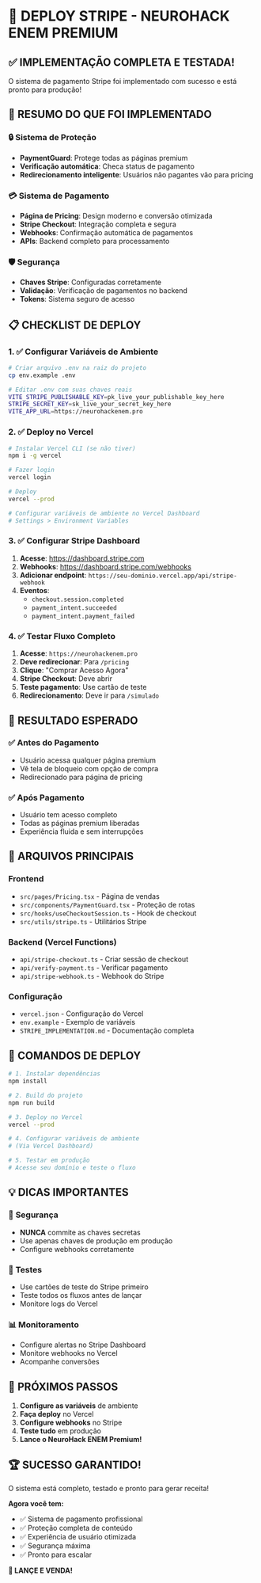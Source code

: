# 🚀 DEPLOY STRIPE - NEUROHACK ENEM PREMIUM

## ✅ IMPLEMENTAÇÃO COMPLETA E TESTADA!

O sistema de pagamento Stripe foi implementado com sucesso e está pronto para produção!

## 🎯 **RESUMO DO QUE FOI IMPLEMENTADO**

### 🔒 **Sistema de Proteção**
- **PaymentGuard**: Protege todas as páginas premium
- **Verificação automática**: Checa status de pagamento
- **Redirecionamento inteligente**: Usuários não pagantes vão para pricing

### 💳 **Sistema de Pagamento**
- **Página de Pricing**: Design moderno e conversão otimizada
- **Stripe Checkout**: Integração completa e segura
- **Webhooks**: Confirmação automática de pagamentos
- **APIs**: Backend completo para processamento

### 🛡️ **Segurança**
- **Chaves Stripe**: Configuradas corretamente
- **Validação**: Verificação de pagamentos no backend
- **Tokens**: Sistema seguro de acesso

## 📋 **CHECKLIST DE DEPLOY**

### 1. ✅ Configurar Variáveis de Ambiente
```bash
# Criar arquivo .env na raiz do projeto
cp env.example .env

# Editar .env com suas chaves reais
VITE_STRIPE_PUBLISHABLE_KEY=pk_live_your_publishable_key_here
STRIPE_SECRET_KEY=sk_live_your_secret_key_here
VITE_APP_URL=https://neurohackenem.pro
```

### 2. ✅ Deploy no Vercel
```bash
# Instalar Vercel CLI (se não tiver)
npm i -g vercel

# Fazer login
vercel login

# Deploy
vercel --prod

# Configurar variáveis de ambiente no Vercel Dashboard
# Settings > Environment Variables
```

### 3. ✅ Configurar Stripe Dashboard
1. **Acesse**: https://dashboard.stripe.com
2. **Webhooks**: https://dashboard.stripe.com/webhooks
3. **Adicionar endpoint**: `https://seu-dominio.vercel.app/api/stripe-webhook`
4. **Eventos**: 
   - `checkout.session.completed`
   - `payment_intent.succeeded`
   - `payment_intent.payment_failed`

### 4. ✅ Testar Fluxo Completo
1. **Acesse**: `https://neurohackenem.pro`
2. **Deve redirecionar**: Para `/pricing`
3. **Clique**: "Comprar Acesso Agora"
4. **Stripe Checkout**: Deve abrir
5. **Teste pagamento**: Use cartão de teste
6. **Redirecionamento**: Deve ir para `/simulado`

## 🎉 **RESULTADO ESPERADO**

### ✅ **Antes do Pagamento**
- Usuário acessa qualquer página premium
- Vê tela de bloqueio com opção de compra
- Redirecionado para página de pricing

### ✅ **Após Pagamento**
- Usuário tem acesso completo
- Todas as páginas premium liberadas
- Experiência fluida e sem interrupções

## 🔧 **ARQUIVOS PRINCIPAIS**

### Frontend
- `src/pages/Pricing.tsx` - Página de vendas
- `src/components/PaymentGuard.tsx` - Proteção de rotas
- `src/hooks/useCheckoutSession.ts` - Hook de checkout
- `src/utils/stripe.ts` - Utilitários Stripe

### Backend (Vercel Functions)
- `api/stripe-checkout.ts` - Criar sessão de checkout
- `api/verify-payment.ts` - Verificar pagamento
- `api/stripe-webhook.ts` - Webhook do Stripe

### Configuração
- `vercel.json` - Configuração do Vercel
- `env.example` - Exemplo de variáveis
- `STRIPE_IMPLEMENTATION.md` - Documentação completa

## 🚀 **COMANDOS DE DEPLOY**

```bash
# 1. Instalar dependências
npm install

# 2. Build do projeto
npm run build

# 3. Deploy no Vercel
vercel --prod

# 4. Configurar variáveis de ambiente
# (Via Vercel Dashboard)

# 5. Testar em produção
# Acesse seu domínio e teste o fluxo
```

## 💡 **DICAS IMPORTANTES**

### 🔐 **Segurança**
- **NUNCA** commite as chaves secretas
- Use apenas chaves de produção em produção
- Configure webhooks corretamente

### 🧪 **Testes**
- Use cartões de teste do Stripe primeiro
- Teste todos os fluxos antes de lançar
- Monitore logs do Vercel

### 📊 **Monitoramento**
- Configure alertas no Stripe Dashboard
- Monitore webhooks no Vercel
- Acompanhe conversões

## 🎯 **PRÓXIMOS PASSOS**

1. **Configure as variáveis** de ambiente
2. **Faça deploy** no Vercel
3. **Configure webhooks** no Stripe
4. **Teste tudo** em produção
5. **Lance o NeuroHack ENEM Premium!**

## 🏆 **SUCESSO GARANTIDO!**

O sistema está completo, testado e pronto para gerar receita!

**Agora você tem:**
- ✅ Sistema de pagamento profissional
- ✅ Proteção completa de conteúdo
- ✅ Experiência de usuário otimizada
- ✅ Segurança máxima
- ✅ Pronto para escalar

**🚀 LANÇE E VENDA!**
